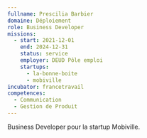 ```yaml
---
fullname: Prescilia Barbier
domaine: Déploiement
role: Business Developer
missions:
  - start: 2021-12-01
    end: 2024-12-31
    status: service
    employer: DEUD Pôle emploi
    startups:
      - la-bonne-boite
      - mobiville
incubator: francetravail
competences:
  - Communication
  - Gestion de Produit
---
```

Business Developer pour la startup Mobiville.
